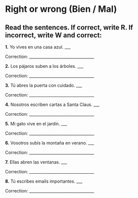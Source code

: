 # Right or wrong (Bien / Mal)

## Read the sentences. If correct, write R. If incorrect, write W and correct:

**1.** Yo vives en una casa azul. ___

   Correction: _________________________________

**2.** Los pájaros suben a los árboles. ___

   Correction: _________________________________

**3.** Tú abres la puerta con cuidado. ___

   Correction: _________________________________

**4.** Nosotros escriben cartas a Santa Claus. ___

   Correction: _________________________________

**5.** Mi gato vive en el jardín. ___

   Correction: _________________________________

**6.** Vosotros subís la montaña en verano. ___

   Correction: _________________________________

**7.** Ellas abren las ventanas. ___

   Correction: _________________________________

**8.** Tú escribes emails importantes. ___

   Correction: _________________________________
